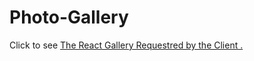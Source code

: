 # Photo-Gallery
Click to see <a href="https://github.com/alimadhibujar/Photo-Gallery/src./utility/The Mock Up Gallery.pdf" target="_blank">The React Gallery Requestred by the Client . </a>
